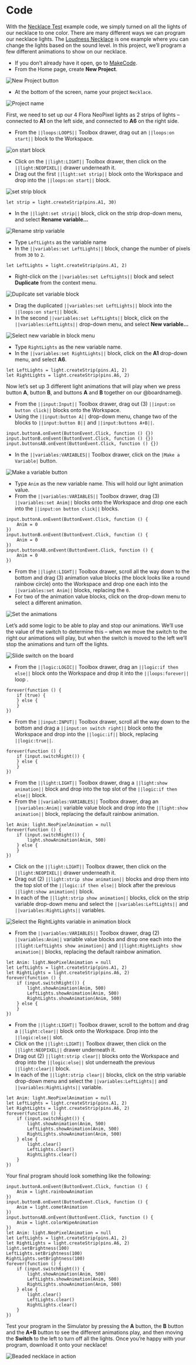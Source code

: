 # Code

With the [Necklace Test](/projects/beaded-necklace/make#test-all-lights) example code, we simply turned on all the lights of our necklace to one color. There are many different ways we can program our necklace lights. The [Loudness Necklace](/tutorials/loudness-necklace) is one example where you can change the lights based on the sound level. In this project, we’ll program a few different animations to show on our necklace.

* If you don’t already have it open, go to [MakeCode](@homeurl@).
* From the Home page, create **New Project**.

![New Project button](/static/cp/projects/beaded-necklace/new-project.jpg)

* At the bottom of the screen, name your project ``Necklace``.

![Project name](/static/cp/projects/beaded-necklace/name-project.jpg)

First, we need to set up our 4 Flora NeoPixel lights as 2 strips of lights – connected to **A1** on the left side, and connected to **A6** on the right side.

* From the ``||loops:LOOPS||`` Toolbox drawer, drag out an ``||loops:on start||`` block to the Workspace.

![on start block](/static/cp/projects/beaded-necklace/on-start.png)

* Click on the ``||light:LIGHT||`` Toolbox drawer, then click on the ``||light:NEOPIXEL||`` drawer underneath it. 
* Drag out the first ``||light:set strip||`` block onto the Workspace and drop into the ``||loops:on start||`` block.

![set strip block](/static/cp/projects/beaded-necklace/set-strip.png)

```blocks
let strip = light.createStrip(pins.A1, 30)
```

* In the ``||light:set strip||`` block, click on the strip drop-down menu, and select **Rename variable...**

![Rename strip variable](/static/cp/projects/beaded-necklace/rename.png)

* Type ``LeftLights`` as the variable name 
* In the ``||variables:set LeftLights||`` block, change the number of pixels from ``30`` to ``2``.

```blocks
let LeftLights = light.createStrip(pins.A1, 2)
```

* Right-click on the ``||variables:set LeftLights||`` block and select **Duplicate** from the context menu.

![Dupilcate set variable block](/static/cp/projects/beaded-necklace/duplicate.png)

* Drag the duplicated ``||variables:set LeftLights||`` block into the ``||loops:on start||`` block.
* In the second ``||variables:set LeftLights||`` block, click on the ``||variables:LeftLights||`` drop-down menu, and select **New variable...**

![Select new variable in block menu](/static/cp/projects/beaded-necklace/new-var.png)

* Type ``RightLights`` as the new variable name.
* In the ``||variables:set RightLights||`` block, click on the **A1** drop-down menu, and select **A6**.

```blocks
let LeftLights = light.createStrip(pins.A1, 2)
let RightLights = light.createStrip(pins.A6, 2)
```

Now let’s set up 3 different light animations that will play when we press button **A**, button **B**, and buttons **A** and **B** together on our @boardname@.

* From the ``||input:Input||`` Toolbox drawer, drag out (3) ``||input:on button click||`` blocks onto the Workspace.
* Using the ``||input:button A||`` drop-down menu, change two of the blocks to ``||input:button B||`` and ``||input:buttons A+B||``. 

```blocks
input.buttonA.onEvent(ButtonEvent.Click, function () {})
input.buttonB.onEvent(ButtonEvent.Click, function () {})
input.buttonsAB.onEvent(ButtonEvent.Click, function () {})
```

* In the ``||variables:VARIABLES||`` Toolbox drawer, click on the ``|Make a Variable|`` button.

![Make a variable button](/static/cp/projects/beaded-necklace/make-a-variable.png)

* Type ``Anim`` as the new variable name. This will hold our light animation value. 
* From the ``||variables:VARIABLES||`` Toolbox drawer, drag (3) ``||variables:set Anim||`` blocks onto the Workspace and drop one each into the ``||input:on button click||`` blocks.

```blocks
input.buttonA.onEvent(ButtonEvent.Click, function () {
    Anim = 0
})
input.buttonB.onEvent(ButtonEvent.Click, function () {
    Anim = 0
})
input.buttonsAB.onEvent(ButtonEvent.Click, function () {
    Anim = 0
})
```

* From the ``||light:LIGHT||`` Toolbox drawer, scroll all the way down to the bottom and drag (3) animation value blocks (the block looks like a round rainbow circle) onto the Workspace and drop one each into the ``||variables:set Anim||`` blocks, replacing the ``0``. 
* For two of the animation value blocks, click on the drop-down menu to select a different animation.

![Set the animations](/static/cp/projects/beaded-necklace/set-animations.png)

Let’s add some logic to be able to play and stop our animations. We’ll use the value of the switch to determine this – when we move the switch to the right our animations will play, but when the switch is moved to the left we’ll stop the animations and turn off the lights. 

![Slide switch on the board](/static/cp/projects/beaded-necklace/switch.png)

* From the ``||logic:LOGIC||`` Toolbox drawer, drag an ``||logic:if then else||`` block onto the Workspace and drop it into the ``||loops:forever||`` loop .

```blocks
forever(function () {
    if (true) {
    } else {
    }
})
```

* From the ``||input:INPUT||`` Toolbox drawer, scroll all the way down to the bottom and drag a ``||input:on switch right||`` block onto the Workspace and drop into the ``||logic:if||`` block, replacing ``||logic:true||``. 

```blocks
forever(function () {
    if (input.switchRight()) {
    } else {
    }
})
```

* From the ``||light:LIGHT||`` Toolbox drawer, drag a ``||light:show animation||`` block and drop into the top slot of the ``||logic:if then else||`` block.
* From the ``||variables:VARIABLES||`` Toolbox drawer, drag an ``||variables:Anim||`` variable value block and drop into the ``||light:show animation||`` block, replacing the default rainbow animation.


```blocks
let Anim: light.NeoPixelAnimation = null
forever(function () {
    if (input.switchRight()) {
        light.showAnimation(Anim, 500)
    } else {
    }
})
```

* Click on the ``||light:LIGHT||`` Toolbox drawer, then click on the ``||light:NEOPIXEL||`` drawer underneath it.
* Drag out (2) ``||light:strip show animation||`` blocks and drop them into the top slot of the ``||logic:if then else||`` block after the previous ``||light:show animation||`` block.
* In each of the ``||light:strip show animation||`` blocks, click on the strip variable drop-down menu and select the ``||variables:LeftLights||`` and ``||variables:RightLights||`` variables.

![Select the RightLights variable in animation block](/static/cp/projects/beaded-necklace/left-right-show-animation.png)

* From the ``||variables:VARIABLES||`` Toolbox drawer, drag (2) ``||variables:Anim||`` variable value blocks and drop one each into the ``||light:LeftLights show animation||`` and ``||light:RightLights show animation||`` blocks, replacing the default rainbow animation.

```blocks
let Anim: light.NeoPixelAnimation = null
let LeftLights = light.createStrip(pins.A1, 2)
let RightLights = light.createStrip(pins.A6, 2)
forever(function () {
    if (input.switchRight()) {
        light.showAnimation(Anim, 500)
        LeftLights.showAnimation(Anim, 500)
        RightLights.showAnimation(Anim, 500)
    } else {
    }
})
```

* From the ``||light:LIGHT||`` Toolbox drawer, scroll to the bottom and drag a ``||light:clear||`` block onto the Workspace. Drop into the ``||logic:else||`` slot.
* Click on the ``||light:LIGHT||`` Toolbox drawer, then click on the ``||light:NEOPIXEL||`` drawer underneath it.
* Drag out (2) ``||light:strip clear||`` blocks onto the Workspace and drop into the ``||logic:else||`` slot underneath the previous ``||light:clear||`` block.
* In each of the ``||light:strip clear||`` blocks, click on the strip variable drop-down menu and select the ``||variables:LeftLights||`` and ``||variables:RightLights||`` variable.

```blocks
let Anim: light.NeoPixelAnimation = null
let LeftLights = light.createStrip(pins.A1, 2)
let RightLights = light.createStrip(pins.A6, 2)
forever(function () {
    if (input.switchRight()) {
        light.showAnimation(Anim, 500)
        LeftLights.showAnimation(Anim, 500)
        RightLights.showAnimation(Anim, 500)
    } else {
        light.clear()
        LeftLights.clear()
        RightLights.clear()
    }
})
```

Your final program should look something like the following:

```blocks
input.buttonA.onEvent(ButtonEvent.Click, function () {
    Anim = light.rainbowAnimation
})
input.buttonB.onEvent(ButtonEvent.Click, function () {
    Anim = light.cometAnimation
})
input.buttonsAB.onEvent(ButtonEvent.Click, function () {
    Anim = light.colorWipeAnimation
})
let Anim: light.NeoPixelAnimation = null
let LeftLights = light.createStrip(pins.A1, 2)
let RightLights = light.createStrip(pins.A6, 2)
light.setBrightness(100)
LeftLights.setBrightness(100)
RightLights.setBrightness(100)
forever(function () {
    if (input.switchRight()) {
        light.showAnimation(Anim, 500)
        LeftLights.showAnimation(Anim, 500)
        RightLights.showAnimation(Anim, 500)
    } else {
        light.clear()
        LeftLights.clear()
        RightLights.clear()
    }
})
```

Test your program in the Simulator by pressing the **A** button, the **B** button and the **A+B** button to see the different animations play, and then moving the **Switch** to the left to turn off all the lights. Once you’re happy with your program, download it onto your necklace!

![Beaded necklace in action](/static/cp/projects/beaded-necklace/beaded-necklace.gif)
